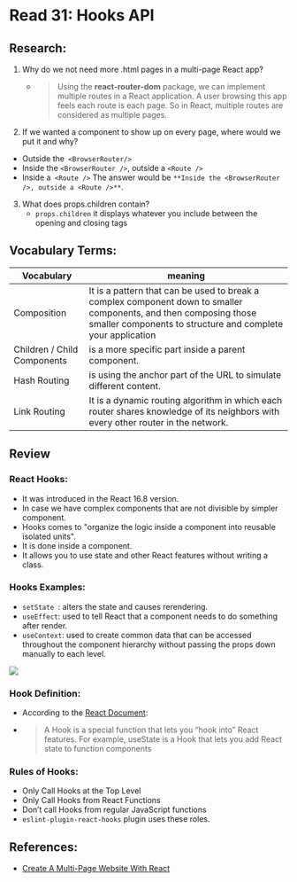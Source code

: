 # Read 31: Hooks API
## Research:
1. Why do we not need more .html pages in a multi-page React app?
   - > Using the **react-router-dom** package, we can implement multiple routes in a React application. A user browsing this app feels each route is each page. So in React, multiple routes are considered as multiple pages.

2. If we wanted a component to show up on every page, where would we put it and why?
 - Outside the` <BrowserRouter/>`
 - Inside the `<BrowserRouter />`, outside a `<Route />`
 - Inside a` <Route />`
The answer would be `**Inside the <BrowserRouter />, outside a <Route />**`.

3. What does props.children contain?
   - `props.children` it displays whatever you include between the opening and closing tags 

## Vocabulary Terms:

|  Vocabulary | meaning                          |
|---------|----------------------------------|
| Composition | It is a pattern that can be used to break a complex component down to smaller components, and then composing those smaller components to structure and complete your application |
| Children / Child Components | is a more specific part inside a parent component. |
| Hash Routing | is using the anchor part of the URL to simulate different content. |
| Link Routing | It is a dynamic routing algorithm in which each router shares knowledge of its neighbors with every other router in the network. |


## Review 
### React Hooks:
* It was  introduced in the React 16.8 version.
* In case we have complex components that are not divisible by simpler component.
* Hooks comes to "organize the logic inside a component into reusable isolated units".
* It is done inside a component.
* It allows you to use state and other React features without writing a class.

### Hooks Examples:
*  `setState `: alters the state and causes rerendering.
*  `useEffect`: used to tell React that a component needs to do something after render. 
*  `useContext`: used to create common data that can be accessed throughout the component hierarchy without passing the props down manually to each level.

![](https://i.stack.imgur.com/lQQX7.png)

### Hook Definition:
* According to the [React Document](https://reactjs.org/docs/hooks-state.html):
* >  A Hook is a special function that lets you “hook into” React features. For example, useState is a Hook that lets you add React state to function components


### Rules of Hooks:
* Only Call Hooks at the Top Level
* Only Call Hooks from React Functions
* Don’t call Hooks from regular JavaScript functions
* `eslint-plugin-react-hooks` plugin uses these roles.

## References:
* [Create A Multi-Page Website With React](https://www.techomoro.com/how-to-create-a-multi-page-website-with-react-in-5-minutes/)